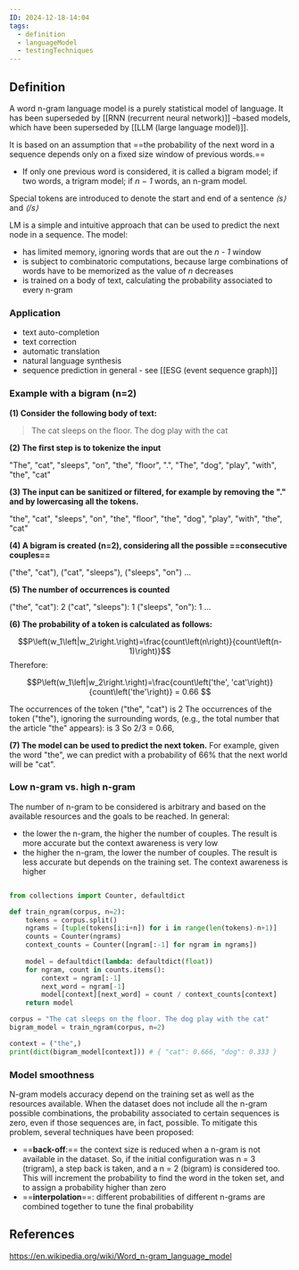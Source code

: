 ```yaml
---
ID: 2024-12-18-14:04
tags:
  - definition
  - languageModel
  - testingTechniques
---
```

## Definition

A word n-gram language model is a purely statistical model of language.
It has been superseded by [[RNN (recurrent neural network)]] –based models, which have been superseded by [[LLM (large language model)]].

It is based on an assumption that ==the probability of the next word in a sequence depends only on a fixed size window of previous words.==
- If only one previous word is considered, it is called a bigram model; if two words, a trigram model; if *n − 1* words, an n-gram model.

Special tokens are introduced to denote the start and end of a sentence *⟨s⟩* and *⟨/s⟩*

LM is a simple and intuitive approach that can be used to predict the next node in a sequence. The model:
- has limited memory, ignoring words that are out the *n - 1* window
- is subject to combinatoric computations, because large combinations of words have to be memorized as the value of *n* decreases 
- is trained on a body of text, calculating the probability associated to every n-gram
### Application

- text auto-completion
- text correction
- automatic translation
- natural language synthesis
- sequence prediction in general - see [[ESG (event sequence graph)]]
### Example with a bigram (n=2)

**(1) Consider the following body of text:**

> The cat sleeps on the floor. The dog play with the cat

**(2) The first step is to tokenize the input**

"The", "cat", "sleeps", "on", "the", "floor", ".", "The", "dog", "play", "with", "the", "cat"

**(3) The input can be sanitized or filtered, for example by removing the "." and by lowercasing all the tokens.**

"the", "cat", "sleeps", "on", "the", "floor", "the", "dog", "play", "with", "the", "cat"

**(4) A bigram is created (n=2), considering all the possible ==consecutive couples==**

("the", "cat"), ("cat", "sleeps"), ("sleeps", "on") ...

**(5) The number of occurrences is counted**

("the", "cat"): 2
("cat", "sleeps"): 1
("sleeps", "on"): 1
...

**(6) The probability of a token is calculated as follows:**

$$P\left(w_1\left|w_2\right.\right)=\frac{count\left(n\right)}{count\left(n-1)\right)}$$
Therefore:

$$P\left(w_1\left|w_2\right.\right)=\frac{count\left('the', 'cat'\right)}{count\left('the'\right)} = 0.66 $$

The occurrences of the token ("the", "cat") is 2
The occurrences of the token ("the"), ignoring the surrounding words, (e.g., the total number that the article "the" appears): is 3
So 2/3 = 0.66,

**(7) The model can be used to predict the next token.** 
For example, given the word "the", we can predict with a probability of 66% that the next world will be "cat".

### Low n-gram vs. high n-gram

The number of n-gram to be considered is arbitrary and based on the available resources and the goals to be reached. In general:
- the lower the n-gram, the higher the number of couples. The result is more accurate but the context awareness is very low 
- the higher the n-gram, the lower the number of couples. The result is less accurate but depends on the training set. The context awareness is higher

```Python

from collections import Counter, defaultdict

def train_ngram(corpus, n=2):
    tokens = corpus.split()
    ngrams = [tuple(tokens[i:i+n]) for i in range(len(tokens)-n+1)]
    counts = Counter(ngrams)
    context_counts = Counter([ngram[:-1] for ngram in ngrams])
    
    model = defaultdict(lambda: defaultdict(float))
    for ngram, count in counts.items():
        context = ngram[:-1]
        next_word = ngram[-1]
        model[context][next_word] = count / context_counts[context]
    return model

corpus = "The cat sleeps on the floor. The dog play with the cat"
bigram_model = train_ngram(corpus, n=2)

context = ("the",)
print(dict(bigram_model[context])) # { "cat": 0.666, "dog": 0.333 }

```

### Model smoothness

N-gram models accuracy depend on the training set as well as the resources available. When the dataset does not include all the n-gram possible combinations, the probability associated to certain sequences is zero, even if those sequences are, in fact, possible. To mitigate this problem, several techniques have been proposed:
- ==**back-off**:== the context size is reduced when a n-gram is not available in the dataset. So, if the initial configuration was n = 3 (trigram), a step back is taken, and a n = 2 (bigram) is considered too. This will increment the probability to find the word in the token set, and to assign a probability higher than zero
- ==**interpolation**==: different probabilities of different n-grams are combined together to tune the final probability


## References
https://en.wikipedia.org/wiki/Word_n-gram_language_model